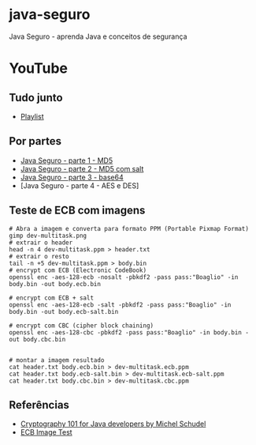 # java-seguro

Java Seguro - aprenda Java e conceitos de segurança

# YouTube

## Tudo junto

* [Playlist](https://youtube.com/playlist?list=PL2XKkc9gm2WTPFgDGa5pVrIooACUu6DTI)

## Por partes

* [Java Seguro - parte 1 - MD5](https://youtu.be/fwpWAH9-b_g)
* [Java Seguro - parte 2 - MD5 com salt](https://youtu.be/EAv_hsmGEW0)
* [Java Seguro - parte 3 - base64](https://youtu.be/EqtxxoI9qfE)
* [Java Seguro - parte 4 - AES e DES] 

## Teste de ECB com imagens

```
# Abra a imagem e converta para formato PPM (Portable Pixmap Format)
gimp dev-multitask.png
# extrair o header
head -n 4 dev-multitask.ppm > header.txt
# extrair o resto
tail -n +5 dev-multitask.ppm > body.bin
# encrypt com ECB (Electronic CodeBook)
openssl enc -aes-128-ecb -nosalt -pbkdf2 -pass pass:"Boaglio" -in body.bin -out body.ecb.bin

# encrypt com ECB + salt
openssl enc -aes-128-ecb -salt -pbkdf2 -pass pass:"Boaglio" -in body.bin -out body.ecb-salt.bin

# encrypt com CBC (cipher block chaining) 
openssl enc -aes-128-cbc -pbkdf2 -pass pass:"Boaglio" -in body.bin -out body.cbc.bin


# montar a imagem resultado
cat header.txt body.ecb.bin > dev-multitask.ecb.ppm
cat header.txt body.ecb-salt.bin > dev-multitask.ecb-salt.ppm
cat header.txt body.cbc.bin > dev-multitask.cbc.ppm
```

## Referências

* [Cryptography 101 for Java developers by Michel Schudel](https://youtu.be/1925zmDP_BY)
* [ECB Image Test](https://words.filippo.io/the-ecb-penguin/)